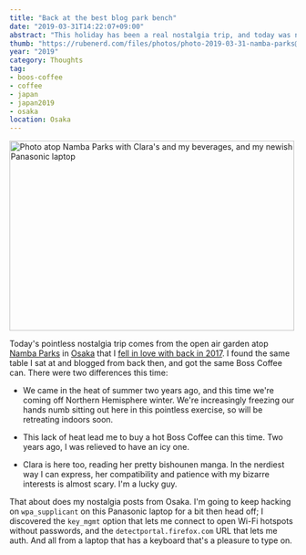 ```yaml
---
title: "Back at the best blog park bench"
date: "2019-03-31T14:22:07+09:00"
abstract: "This holiday has been a real nostalgia trip, and today was no silly exception."
thumb: "https://rubenerd.com/files/photos/photo-2019-03-31-namba-parks@1x.jpg"
year: "2019"
category: Thoughts
tag:
- boos-coffee
- coffee
- japan
- japan2019
- osaka
location: Osaka
---
```

<p><img src="https://rubenerd.com/files/photos/photo-2019-03-31-namba-parks@1x.jpg" alt="Photo atop Namba Parks with Clara's and my beverages, and my newish Panasonic laptop" style="width:500px; height:333px;" srcset="https://rubenerd.com/files/photos/photo-2019-03-31-namba-parks@1x.jpg 1x, https://rubenerd.com/files/photos/photo-2019-03-31-namba-parks@2x.jpg 2x" /></p>

Today's pointless nostalgia trip comes from the open air garden atop [Namba Parks] in [Osaka] that I [fell in love with back in 2017]. I found the same table I sat at and blogged from back then, and got the same Boss Coffee can. There were two differences this time:

* We came in the heat of summer two years ago, and this time we're coming off Northern Hemisphere winter. We're increasingly freezing our hands numb sitting out here in this pointless exercise, so will be retreating indoors soon.

* This lack of heat lead me to buy a hot Boss Coffee can this time. Two years ago, I was relieved to have an icy one.

* Clara is here too, reading her pretty bishounen manga. In the nerdiest way I can express, her compatibility and patience with my bizarre interests is almost scary. I'm a lucky guy.

That about does my nostalgia posts from Osaka. I'm going to keep hacking on `wpa_supplicant` on this Panasonic laptop for a bit then head off; I discovered the `key_mgmt` option that lets me connect to open Wi-Fi hotspots without passwords, and the `detectportal.firefox.com` URL that lets me auth. And all from a laptop that has a keyboard that's a pleasure to type on. 

[Namba Parks]: http://www.nambaparks.com "Official website of Namba Parks"
[fell in love with back in 2017]: https://rubenerd.com/the-best-blog-park-bench-in-the-world/ "Blog post: The best blog park bench in the world"
[Osaka]: https://rubenerd.com/location/Osaka "View all posts here written from Osaka"
[agree with Mr Gruber]: https://daringfireball.net/linked/2019/03/27/strn-kyboard "Daring Fireball Linked List entry: ‘Appl Still Hasn’t Fixd Its MacBook Kyboad Problm’"

